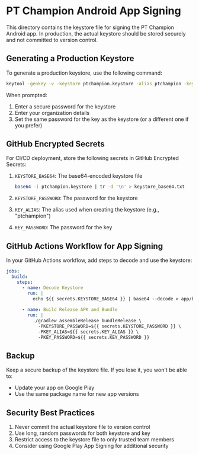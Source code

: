 # PT Champion Android App Signing

This directory contains the keystore file for signing the PT Champion Android app. In production, the actual keystore should be stored securely and not committed to version control.

## Generating a Production Keystore

To generate a production keystore, use the following command:

```bash
keytool -genkey -v -keystore ptchampion.keystore -alias ptchampion -keyalg RSA -keysize 2048 -validity 10000
```

When prompted:
1. Enter a secure password for the keystore
2. Enter your organization details
3. Set the same password for the key as the keystore (or a different one if you prefer)

## GitHub Encrypted Secrets

For CI/CD deployment, store the following secrets in GitHub Encrypted Secrets:

1. `KEYSTORE_BASE64`: The base64-encoded keystore file 
   ```bash
   base64 -i ptchampion.keystore | tr -d '\n' > keystore_base64.txt
   ```

2. `KEYSTORE_PASSWORD`: The password for the keystore
3. `KEY_ALIAS`: The alias used when creating the keystore (e.g., "ptchampion")
4. `KEY_PASSWORD`: The password for the key

## GitHub Actions Workflow for App Signing

In your GitHub Actions workflow, add steps to decode and use the keystore:

```yaml
jobs:
  build:
    steps:
      - name: Decode Keystore
        run: |
          echo ${{ secrets.KEYSTORE_BASE64 }} | base64 --decode > app/keystore/ptchampion.keystore
      
      - name: Build Release APK and Bundle
        run: |
          ./gradlew assembleRelease bundleRelease \
            -PKEYSTORE_PASSWORD=${{ secrets.KEYSTORE_PASSWORD }} \
            -PKEY_ALIAS=${{ secrets.KEY_ALIAS }} \
            -PKEY_PASSWORD=${{ secrets.KEY_PASSWORD }}
```

## Backup

Keep a secure backup of the keystore file. If you lose it, you won't be able to:
- Update your app on Google Play
- Use the same package name for new app versions

## Security Best Practices

1. Never commit the actual keystore file to version control
2. Use long, random passwords for both keystore and key
3. Restrict access to the keystore file to only trusted team members
4. Consider using Google Play App Signing for additional security 